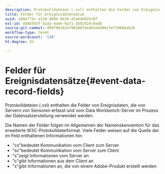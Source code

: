 ```yaml
---
description: Protokolldateien (.vsl) enthalten die Felder von Ereignisdaten, die von Servern von Sensoren erfasst und vom Data Workbench-Server im Prozess der Datensatzerstellung verwendet werden.
title: Felder für Ereignisdatensätze
uuid: ad9e773c-a128-4094-9e20-45a6de025c8f
exl-id: d48b593f-5a3a-4a4e-9a71-3b91024c9a48
source-git-commit: d9df90242ef96188f4e4b5e6d04cfef196b0a628
workflow-type: tm+mt
source-wordcount: '139'
ht-degree: 5%

---
```


# Felder für Ereignisdatensätze{#event-data-record-fields}

Protokolldateien (.vsl) enthalten die Felder von Ereignisdaten, die von Servern von Sensoren erfasst und vom Data Workbench-Server im Prozess der Datensatzerstellung verwendet werden.

Die Namen der Felder folgen im Allgemeinen der Namenskonvention für das erweiterte W3C-Protokolldateiformat. Viele Felder weisen auf die Quelle der im Feld enthaltenen Informationen hin:

* &quot;cs&quot;bedeutet Kommunikation vom Client zum Server
* &quot;sc&quot;bedeutet Kommunikation vom Server zum Client
* &quot;s&quot;zeigt Informationen vom Server an
* &quot;c&quot;gibt Informationen aus dem Client an
* &quot;x&quot;gibt Informationen an, die von einem Adobe-Produkt erstellt werden
